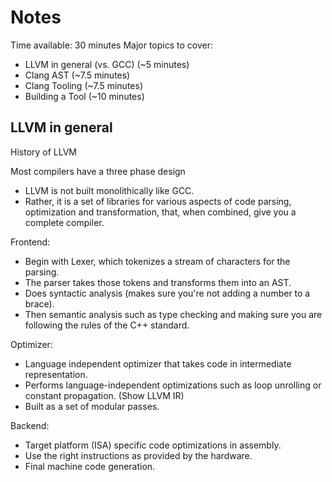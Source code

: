 # Notes

Time available: 30 minutes
Major topics to cover:

* LLVM in general (vs. GCC) (~5 minutes)
* Clang AST (~7.5 minutes)
* Clang Tooling (~7.5 minutes)
* Building a Tool (~10 minutes)

## LLVM in general

History of LLVM

Most compilers have a three phase design

* LLVM is not built monolithically like GCC.
* Rather, it is a set of libraries for various aspects of code parsing, optimization and transformation, that, when combined, give you a complete compiler.

Frontend:
* Begin with Lexer, which tokenizes a stream of characters for the parsing.
* The parser takes those tokens and transforms them into an AST.
* Does syntactic analysis (makes sure you're not adding a number to a brace).
* Then semantic analysis such as type checking and making sure you are following the rules of the C++ standard.

Optimizer:
* Language independent optimizer that takes code in intermediate representation.
* Performs language-independent optimizations such as loop unrolling or constant propagation. (Show LLVM IR)
* Built as a set of modular passes.

Backend:
* Target platform (ISA) specific code optimizations in assembly.
* Use the right instructions as provided by the hardware.
* Final machine code generation.
